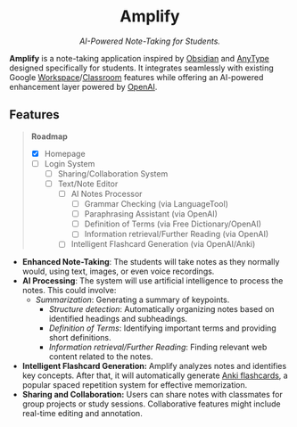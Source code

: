 <h1 align="center">Amplify</h1>

<p align="center"><i>AI-Powered Note-Taking for Students.</i></p>

**Amplify** is a note-taking application inspired by [Obsidian](https://obsidian.md/) and [AnyType](https://anytype.io/) designed specifically for students. It integrates seamlessly with existing Google [Workspace](https://workspace.google.com/)/[Classroom](https://classroom.google.com/) features while offering an AI-powered enhancement layer powered by [OpenAI](https://openai.com/).

## Features

> **Roadmap**
> 
> - [X] Homepage
> - [ ] Login System
>   - [ ] Sharing/Collaboration System
>   - [ ] Text/Note Editor
>     - [ ] AI Notes Processor
>       - [ ] Grammar Checking (via LanguageTool)
>       - [ ] Paraphrasing Assistant (via OpenAI)
>       - [ ] Definition of Terms (via Free Dictionary/OpenAI)
>       - [ ] Information retrieval/Further Reading (via OpenAI)
>     - [ ] Intelligent Flashcard Generation (via OpenAI/Anki)

- **Enhanced Note-Taking**: The students will take notes as they normally would, using text, images, or even voice recordings.
- **AI Processing**: The system will use artificial intelligence to process the notes. This could involve:
  - _Summarization_: Generating a summary of keypoints.
    - _Structure detection_: Automatically organizing notes based on identified headings and subheadings.
    - _Definition of Terms_: Identifying important terms and providing short definitions.
    - _Information retrieval/Further Reading_: Finding relevant web content related to the notes.
- **Intelligent Flashcard Generation:** Amplify analyzes notes and identifies key concepts. After that, it will automatically generate [Anki flashcards](https://apps.ankiweb.net/), a popular spaced repetition system for effective memorization.
- **Sharing and Collaboration:** Users can share notes with classmates for group projects or study sessions. Collaborative features might include real-time editing and annotation.
